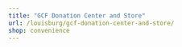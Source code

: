 ```yaml
---
title: "GCF Donation Center and Store"
url: /louisburg/gcf-donation-center-and-store/
shop: convenience
---
```

